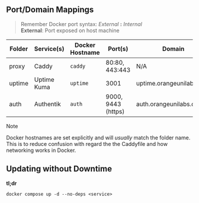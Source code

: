 ## Port/Domain Mappings

> Remember Docker port syntax: _External_ **:** _Internal_  
> **External**: Port exposed on host machine

| Folder | Service(s)  | Docker Hostname | Port(s)            | Domain                   |
| ------ | ----------- | --------------- | ------------------ | ------------------------ |
| proxy  | Caddy       | `caddy`         | 80:80, 443:443     | N/A                      |
| uptime | Uptime Kuma | `uptime`        | 3001               | uptime.orangeunilabs.com |
| auth   | Authentik   | `auth`          | 9000, 9443 (https) | auth.orangeunilabs.com   |

> [!NOTE]
> Docker hostnames are set explicitly and will _usually_ match the folder name. This is to reduce confusion with regard the the Caddyfile and how networking works in Docker.

## Updating without Downtime

**tl;dr**

```
docker compose up -d --no-deps <service>
```
